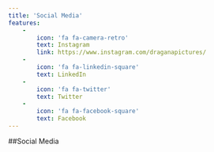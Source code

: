 ```yaml
---
title: 'Social Media'
features:
    -
        icon: 'fa fa-camera-retro'
        text: Instagram
        link: https://www.instagram.com/draganapictures/
    -
        icon: 'fa fa-linkedin-square'
        text: LinkedIn
    -
        icon: 'fa fa-twitter'
        text: Twitter
    -
        icon: 'fa fa-facebook-square'
        text: Facebook
---
```


##Social Media